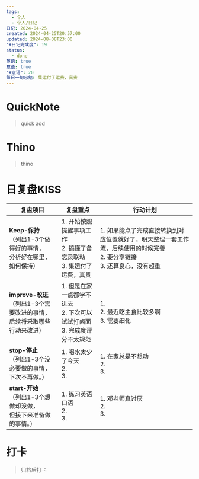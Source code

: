 ```yaml
---
tags:
  - 个人
  - 个人/日记
日记: 2024-04-25
created: 2024-04-25T20:57:00
updated: 2024-08-08T23:00
"#日记完成度": 19
status:
  - done
英语: true
意语: true
"#意语": 20
每日一句总结: 集运付了运费，真贵
---
```

# QuickNote
> quick add

# Thino
> thino

# 日复盘KISS
| **复盘项目**                                             | **复盘重点**                                        | **行动计划**                                                                |
| ---------------------------------------------------- | ----------------------------------------------- | ----------------------------------------------------------------------- |
| **Keep-保持**<br>（列出1-3个做得好的事情，<br>   分析好在哪里，如何保持）     | 1.  开始按照提醒事项工作<br>2.  搞懂了备忘录联动<br>3. 集运付了运费，真贵  | 1.  如果能点了完成直接转换到对应位置就好了，明天整理一套工作流，后续使用的时候完善<br>2. 要分享链接<br>3. 还算良心，没有超重 |
| **improve-改进**<br>（列出1-3个需要改进的事情，<br>  后续将采取哪些行动来改进） | 1.  但是在家一点都学不进去<br>2. 下次可以试试打卤面<br>3. 完成度评分不太规范 | 1.  <br>2. 最近吃主食比较多啊<br>3. 需要细化                                         |
| **stop-停止**<br>（列出1-3个没必要做的事情，<br>下次不再做。）            | 1.  喝水太少了今天<br>2. <br>3.                        | 1.  在家总是不想动<br>2. <br>3.                                                |
| **start-开始**<br>（列出1-3个想做却没做，<br>但接下来准备做的事情。）        | 1.  练习英语口语<br>2. <br>3.                         | 1.  邓老师真讨厌<br>2. <br>3.                                                 |



# 打卡
> 归档后打卡



